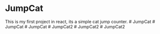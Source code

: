 # JumpCat
This is my first project in react, its a simple cat jump counter.
#   J u m p C a t  
 #   J u m p C a t  
 #   J u m p C a t  
 #   J u m p C a t 2  
 #   J u m p C a t 2  
 #   J u m p C a t 2  
 